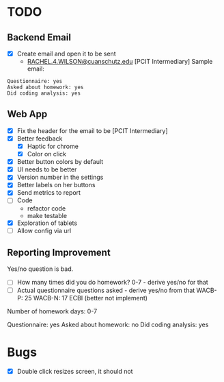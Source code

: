 # TODO

## Backend Email
- [X] Create email and open it to be sent
  - RACHEL.4.WILSON@cuanschutz.edu
    [PCIT Intermediary] 
Sample email:
```
Questionnaire: yes
Asked about homework: yes 
Did coding analysis: yes
```

## Web App
- [X] Fix the header for the email to be [PCIT Intermediary]
- [X] Better feedback
  - [X] Haptic for chrome
  - [X] Color on click
- [X] Better button colors by default
- [X] UI needs to be better
- [X] Version number in the settings
- [X] Better labels on her buttons
- [X] Send metrics to report
- [ ] Code
  - refactor code
  - make testable
- [X] Exploration of tablets
- [ ] Allow config via url

## Reporting Improvement
Yes/no question is bad.
- [ ] How many times did you do homework? 0-7 - derive yes/no for that
- [ ] Actual questionnaire questions asked - derive yes/no from that
WACB-P: 25
WACB-N: 17
ECBI (better not implement)

Number of homework days: 0-7

Questionnaire: yes
Asked about homework: no
Did coding analysis: yes

# Bugs
- [X] Double click resizes screen, it should not 